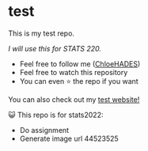 # test

This is my test repo. 

*I will use this for STATS 220.*


- Feel free to follow me ([ChloeHADES](https://github.com/ChloeHades))
- Feel free to watch this repository
- You can even ⭐ the repo if you want 

You can also check out my [test website!](https://chloehades.github.io/stats220/)

😺
This repo is for stats2022:
* Do assignment
* Generate image url
44523525
